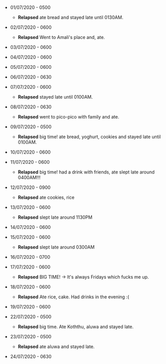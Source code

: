 * 01/07/2020 - 0500  
  * **Relapsed** ate bread and stayed late until 0130AM.

* 02/07/2020 - 0600
  * **Relapsed** Went to Amali's place and, ate.

* 03/07/2020 - 0600

* 04/07/2020 - 0600

* 05/07/2020 - 0600

* 06/07/2020 - 0630

* 07/07/2020 - 0600
  * **Relapsed** stayed late until 0100AM.

* 08/07/2020 - 0630
  * **Relapsed** went to pico-pico with family and ate.

* 09/07/2020 - 0500
  * **Relapsed** big time! ate bread, yoghurt, cookies and stayed late until 0100AM.

* 10/07/2020 - 0600

* 11/07/2020 - 0600
  * **Relapsed** big time! had a drink with friends, ate slept late around 0400AM!!!
  
* 12/07/2020 - 0900
  * **Relapsed** ate cookies, rice
  
* 13/07/2020 - 0600
  * **Relapsed** slept late around 1130PM
  
* 14/07/2020 - 0600

* 15/07/2020 - 0600
  * **Relapsed** slept late around 0300AM

* 16/07/2020 - 0700

* 17/07/2020 - 0600
  * **Relapsed** BIG TIME! -> It's always Fridays which fucks me up.

* 18/07/2020 - 0600
  * **Relapsed** Ate rice, cake. Had drinks in the evening :(
  
* 19/07/2020 - 0600

* 22/07/2020 - 0500
  * **Relapsed** big time. Ate Koththu, aluwa and stayed late.

* 23/07/2020 - 0500
  * **Relapsed** ate aluwa and stayed late.

* 24/07/2020 - 0630
  
